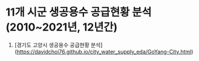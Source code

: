 # 11개 시군 생공용수 공급현황 분석 (2010~2021년, 12년간) 

1. [경기도 고양시 생공용수 공급현황 분석] (https://davidchoi76.github.io/city_water_supply_eda/GoYang-City.html)
